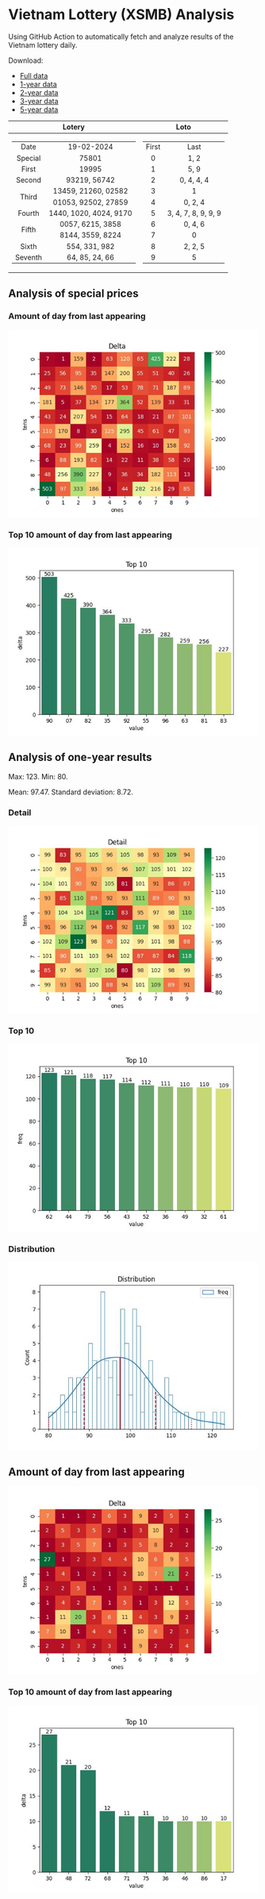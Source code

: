 # Vietnam Lottery (XSMB) Analysis

Using GitHub Action to automatically fetch and analyze results of the Vietnam lottery daily.

Download:

* [Full data](https://raw.githubusercontent.com/khiemdoan/vietnam-lottery-xsmb-analysis/main/results/xsmb.csv)
* [1-year data](https://raw.githubusercontent.com/khiemdoan/vietnam-lottery-xsmb-analysis/main/results/xsmb_1_year.csv)
* [2-year data](https://raw.githubusercontent.com/khiemdoan/vietnam-lottery-xsmb-analysis/main/results/xsmb_2_year.csv)
* [3-year data](https://raw.githubusercontent.com/khiemdoan/vietnam-lottery-xsmb-analysis/main/results/xsmb_3_year.csv)
* [5-year data](https://raw.githubusercontent.com/khiemdoan/vietnam-lottery-xsmb-analysis/main/results/xsmb_5_year.csv)

| Lotery      | Loto |
| :-----------: | :-----------: |
| <table><tr><td>Date</td><td>19-02-2024</td></tr><tr><td>Special</td><td>75801</td></tr><tr><td>First</td><td>19995</td></tr><tr><td>Second</td><td>93219, 56742</td></tr><tr><td rowspan="2">Third</td><td>13459, 21260, 02582</td></tr><tr><td>01053, 92502, 27859</td></tr><tr><td>Fourth</td><td>1440, 1020, 4024, 9170</td></tr><tr><td rowspan="2">Fifth</td><td>0057, 6215, 3858</td></tr><tr><td>8144, 3559, 8224</td></tr><tr><td>Sixth</td><td>554, 331, 982</td></tr><tr><td>Seventh</td><td>64, 85, 24, 66</td></tr></table> | <table><tr><td>First</td><td>Last</td></tr><tr><td>0</td><td>1, 2</td></tr><tr><td>1</td><td>5, 9</td></tr><tr><td>2</td><td>0, 4, 4, 4</td></tr><tr><td>3</td><td>1</td></tr><tr><td>4</td><td>0, 2, 4</td></tr><tr><td>5</td><td>3, 4, 7, 8, 9, 9, 9</td></tr><tr><td>6</td><td>0, 4, 6</td></tr><tr><td>7</td><td>0</td></tr><tr><td>8</td><td>2, 2, 5</td></tr><tr><td>9</td><td>5</td></tr></table> |


<h2>Analysis of special prices</h2>

<h3>Amount of day from last appearing</h3>

![Delta](images/special_delta.jpg)

<h3>Top 10 amount of day from last appearing</h3>

![Delta top 10](images/special_delta_top_10.jpg)

<h2>Analysis of one-year results</h2>

Max: 123. Min: 80.

Mean: 97.47. Standard deviation: 8.72.

<h3>Detail</h3>

![Detail](images/heatmap.jpg)

<h3>Top 10</h3>

![Top 10](images/top-10.jpg)

<h3>Distribution</h3>

![Distribution](images/distribution.jpg)

<h2>Amount of day from last appearing</h2>

![Delta](images/delta.jpg)

<h3>Top 10 amount of day from last appearing</h3>

![Delta top 10](images/delta_top_10.jpg)